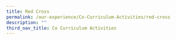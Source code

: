 ```yaml
---
title: Red Cross
permalink: /our-experience/Co-Curriculum-Activities/red-cross
description: ""
third_nav_title: Co Curriculum Activities
---
```

